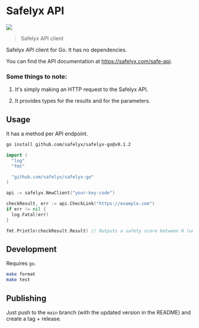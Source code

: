 # Safelyx API

[![](https://github.com/safelyx/safelyx-go/workflows/Run%20Tests/badge.svg)](https://github.com/safelyx/safelyx-go/actions?workflow=Run+Tests)

> Safelyx API client

Safelyx API client for Go. It has no dependencies.

You can find the API documentation at https://safelyx.com/safe-api.

### Some things to note:

1. It's simply making an HTTP request to the Safelyx API.

2. It provides types for the results and for the parameters.

## Usage

It has a method per API endpoint.

```bash
go install github.com/safelyx/safelyx-go@v0.1.2
```

```go
import (
  "log"
  "fmt"

  "github.com/safelyx/safelyx-go"
)

api := safelyx.NewClient("your-key-code")

checkResult, err := api.CheckLink("https://example.com")
if err != nil {
  log.Fatal(err)
}

fmt.Println(checkResult.Result) // Outputs a safety score between 0 (unsafe) and 10 (safe). -1 if there was an error, -2 if there are no checks remaining.
```

## Development

Requires `go`.

```bash
make format
make test
```

## Publishing

Just push to the `main` branch (with the updated version in the README) and create a tag + release.
